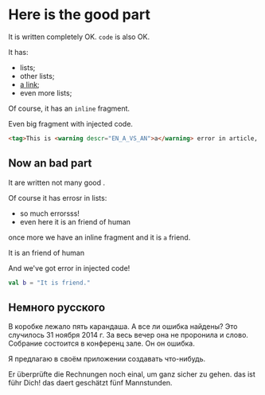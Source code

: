 # Here is the good part

It is written completely OK. `code` is also OK.

It has:
* lists;
* other lists;
* [a link](../../bin/win/WinShellIntegrationBridge.dll);
* even more lists;

Of course, it has an `inline` fragment.

Even big fragment with injected code.
```html
<tag>This is <warning descr="EN_A_VS_AN">a</warning> error in article, making this paragraph so damn big!</tag>
```

## Now <warning descr="EN_A_VS_AN">an</warning> bad part

It <warning descr="IT_VBZ">are</warning> written not many good .

Of <warning descr="MISSING_COMMA_AFTER_INTRODUCTORY_PHRASE">course</warning> it has <TYPO descr="Typo: In word 'errosr'">errosr</TYPO> in lists:
* so much <TYPO descr="Typo: In word 'errorsss'">errorsss</TYPO>!
* even here it is <warning descr="EN_A_VS_AN">an</warning> friend of human

<warning descr="UPPERCASE_SENTENCE_START">once</warning> more we have an inline fragment<warning descr="COMMA_COMPOUND_SENTENCE"> and</warning> it is `a` friend.

It is <warning descr="EN_A_VS_AN">an</warning> friend of human

And we've got error in injected code!
```kotlin
val b = "It is friend."
```

## Немного русского

В коробке лежало <warning descr="Sklonenije_NUM_NN">пять карандаша</warning>.
А <warning descr="grammar_vse_li_noun">все ли ошибка</warning> найдены?
Это случилось <warning descr="INVALID_DATE">31 ноября</warning> 2014 г.
За весь вечер она <warning descr="ne_proronila_ni">не проронила и слово</warning>.
Собрание состоится в <warning descr="RU_COMPOUNDS">конференц зале</warning>.
<warning descr="WORD_REPEAT_RULE">Он он</warning> ошибка.

Я предлагаю в&nbsp;своём приложении создавать что-нибудь.

Er überprüfte die Rechnungen noch <TYPO descr="Typo: In word 'einal'">einal</TYPO>, um ganz <warning descr="COMPOUND_INFINITIV_RULE">sicher zu gehen</warning>.
das ist <warning descr="FUEHR_FUER">führ</warning> Dich!
das <TYPO descr="Typo: In word 'daert'">daert</TYPO> geschätzt fünf <warning descr="MANNSTUNDE">Mannstunden</warning>.
